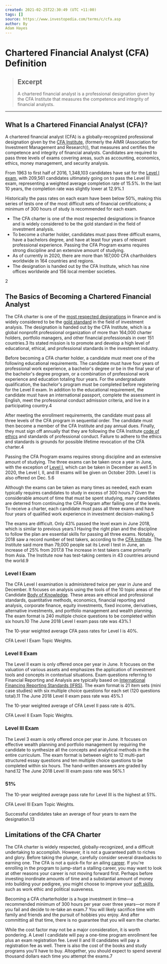 ```yaml
---
created: 2021-02-25T22:30:49 (UTC +11:00)
tags: []
source: https://www.investopedia.com/terms/c/cfa.asp
author: By
Adam Hayes
---
```


# Chartered Financial Analyst (CFA) Definition

> ## Excerpt
> A chartered financial analyst is a professional designation given by the CFA Institute that measures the competence and integrity of financial analysts.

---
## What Is a Chartered Financial Analyst (CFA)?

A chartered financial analyst (CFA) is a globally-recognized professional designation given by the [CFA Institute](https://www.investopedia.com/terms/c/cfainstitute.asp), (formerly the AIMR (Association for Investment Management and Research)), that measures and certifies the competence and integrity of financial analysts. Candidates are required to pass three levels of exams covering areas, such as accounting, economics, ethics, money management, and security analysis.

From 1963 to first half of 2016, 1,348,103 candidates have sat for the [Level I exam](https://www.investopedia.com/articles/professionals/101215/best-way-prepare-cfa-level-1-exam.asp), with 209,561 candidates ultimately going on to pass the Level III exam, representing a weighted average completion rate of 15.5%. In the last 10 years, the completion rate was slightly lower at 12.9%.1

Historically the pass rates on each exam have been below 50%, making this series of tests one of the most difficult sets of financial certifications; a minimum of 300 hours of study is recommended for each exam.

-   The CFA charter is one of the most respected designations in finance and is widely considered to be the gold standard in the field of investment analysis. 
-   To become a charter holder, candidates must pass three difficult exams, have a bachelors degree, and have at least four years of relevant professional experience. Passing the CFA Program exams requires strong discipline and an extensive amount of studying. 
-   As of currently in 2020, there are more than 167,000 CFA chartholders worldwide in 164 countries and regions.
-   The designation is handed out by the CFA Institute, which has nine offices worldwide and 156 local member societies.

2

## The Basics of Becoming a Chartered Financial Analyst

The CFA charter is one of the [most respected designations](https://www.investopedia.com/financial-edge/1012/financial-certifications-with-the-best-roi.aspx) in finance and is widely considered to be the [gold standard](https://www.investopedia.com/terms/g/goldstandard.asp) in the field of investment analysis. The designation is handed out by the CFA Institute, which is a global nonprofit professional organization of more than 164,000 charter holders, portfolio managers, and other financial professionals in over 151 countries.3 Its stated mission is to promote and develop a high level of educational, ethical, and professional standards in the investment industry.

Before becoming a CFA charter holder, a candidate must meet one of the following educational requirements. The candidate must have four years of professional work experience, a bachelor's degree or be in the final year of the bachelor's degree program, or a combination of professional work experience and education totaling four years. For the undergraduate qualification, the bachelor's program must be completed before registering for the Level II exam. In addition to the educational requirement, the candidate must have an international passport, complete the assessment in English, meet the professional conduct admission criteria, and live in a participating country.4

After meeting the enrollment requirements, the candidate must pass all three levels of the CFA program in sequential order. The candidate must then become a member of the CFA Institute and pay annual dues. Finally, they must sign off annually that they are following the CFA Institute [code of ethics](https://www.investopedia.com/terms/c/code-of-ethics.asp) and standards of professional conduct. Failure to adhere to the ethics and standards is grounds for possible lifetime revocation of the CFA charter.4

Passing the CFA Program exams requires strong discipline and an extensive amount of studying. The three exams can be taken once a year in June, with the exception of [Level I](https://www.investopedia.com/articles/professionaleducation/12/what-to-expect-on-the-cfa-level-1-exam.asp), which can be taken in December as well.5 In 2020, the Level I, II, and III exams will be given on October 20th. Level I is also offered on Dec. 5.6

Although the exams can be taken as many times as needed, each exam typically requires candidates to study in excess of 300 hours.7 Given the considerable amount of time that must be spent studying, many candidates are deterred from continuing the CFA Program after failing one of the levels. To receive a charter, each candidate must pass all three exams and have four years of qualified work experience in investment decision-making.5

The exams are difficult. Only 43% passed the level exam in June 2018, which is similar to previous years.1 Having the right plan and the discipline to follow the plan are essential skills for passing all three exams. Notably, 2018 saw a record number of test takers, according to the [CFA Institute](https://www.cfainstitute.org/). The Institute said more than 79,000 people sat its Level I test in June, an increase of 25% from 2017.8 The increase in test takers came primarily from Asia. The Institute now has test-taking centers in 43 countries around the world.9

### Level I Exam

The CFA Level I examination is administered twice per year in June and December. It focuses on analysis using the tools of the 10 topic areas of the Candidate [Body of Knowledge](https://www.investopedia.com/terms/b/body-of-knowledge.asp). These areas are ethical and professional standards, quantitative methods, economics, financial reporting and analysis, corporate finance, equity investments, fixed income, derivatives, alternative investments, and portfolio management and wealth planning. The exam format is 240 multiple choice questions to be completed within six hours.10 The June 2018 Level I exam pass rate was 43%.1

The 10-year weighted average CFA pass rates for Level I is 40%.

CFA Level I Exam Topic Weights.

### Level II Exam

The Level II exam is only offered once per year in June. It focuses on the valuation of various assets and emphasizes the application of investment tools and concepts in contextual situations. Exam questions referring to Financial Reporting and Analysis are typically based on [International Financing Reporting Standards (IFRS)](https://www.investopedia.com/terms/i/ifrs.asp). The exam format is 21 item sets (mini case studies) with six multiple choice questions for each set (120 questions total).11 The June 2018 Level II exam pass rate was 45%.1

The 10-year weighted average of CFA Level II pass rate is 40%.

CFA Level II Exam Topic Weights.

### Level III Exam

The Level 3 exam is only offered once per year in June. It focuses on effective wealth planning and portfolio management by requiring the candidate to synthesize all the concepts and analytical methods in the entire curriculum. The exam format is between eight to 12 multi-part structured essay questions and ten multiple choice questions to be completed within six hours. The hand-written answers are graded by hand.12 The June 2018 Level III exam pass rate was 56%.1

### 51%

The 10-year weighted average pass rate for Level III is the highest at 51%.

CFA Level III Exam Topic Weights.

Successful candidates take an average of four years to earn the designation.13

## Limitations of the CFA Charter

The CFA charter is widely respected, globally-recognized, and a difficult undertaking to accomplish. However, it is not a guaranteed path to riches and glory. Before taking the plunge, carefully consider several drawbacks to earning one. The CFA is not a quick-fix for an ailing [career](https://www.investopedia.com/articles/personal-finance/112315/what-happens-401k-after-you-leave-your-job.asp). If you're enrolling in the program to jump-start a stalling career, you may want to look at other reasons your career is not moving forward first. Perhaps before investing inordinate amounts of time and a substantial amount of money into building your pedigree, you might choose to improve your [soft skills](https://www.investopedia.com/terms/s/soft-skills.asp), such as work ethic and political suaveness.

Becoming a CFA charterholder is a huge investment in time—a recommended minimum of 300 hours per year over three years—or more if you fail and decide to re-take an exam.7 You will likely sacrifice time with family and friends and the pursuit of hobbies you enjoy. And after committing all that time, there is no guarantee that you will earn the charter.

While the cost factor may not be a major consideration, it is worth pondering. A Level I candidate will pay a one-time program enrollment fee plus an exam registration fee. Level II and III candidates will pay a registration fee as well. There is also the cost of the books and study programs you'll have to buy. Altogether, you should expect to spend several thousand dollars each time you attempt the exams.7
